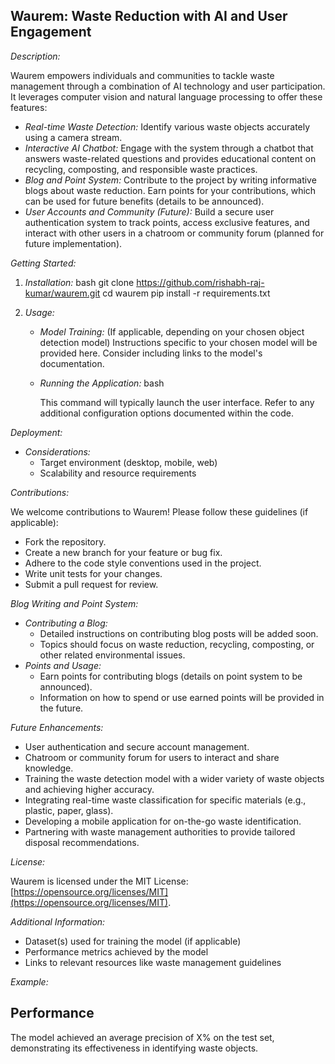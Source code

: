 ## Waurem: Waste Reduction with AI and User Engagement

*Description:*

Waurem empowers individuals and communities to tackle waste management through a combination of AI technology and user participation. It leverages computer vision and natural language processing to offer these features:

- *Real-time Waste Detection:* Identify various waste objects accurately using a camera stream.
- *Interactive AI Chatbot:* Engage with the system through a chatbot that answers waste-related questions and provides educational content on recycling, composting, and responsible waste practices.
- *Blog and Point System:* Contribute to the project by writing informative blogs about waste reduction. Earn points for your contributions, which can be used for future benefits (details to be announced).
- *User Accounts and Community (Future):* Build a secure user authentication system to track points, access exclusive features, and interact with other users in a chatroom or community forum (planned for future implementation).

*Getting Started:*
1. *Installation:*
    bash
    git clone https://github.com/rishabh-raj-kumar/waurem.git
    cd waurem
    pip install -r requirements.txt
    
2. *Usage:*
    - *Model Training:* (If applicable, depending on your chosen object detection model)
        Instructions specific to your chosen model will be provided here. Consider including links to the model's documentation.
    - *Running the Application:*
        bash
        
        This command will typically launch the user interface. Refer to any additional configuration options documented within the code.

*Deployment:*

- *Considerations:*
    - Target environment (desktop, mobile, web)
    - Scalability and resource requirements

*Contributions:*

We welcome contributions to Waurem! Please follow these guidelines (if applicable):
- Fork the repository.
- Create a new branch for your feature or bug fix.
- Adhere to the code style conventions used in the project.
- Write unit tests for your changes.
- Submit a pull request for review.

*Blog Writing and Point System:*

- *Contributing a Blog:*
    - Detailed instructions on contributing blog posts will be added soon.
    - Topics should focus on waste reduction, recycling, composting, or other related environmental issues.
- *Points and Usage:*
    - Earn points for contributing blogs (details on point system to be announced).
    - Information on how to spend or use earned points will be provided in the future.

*Future Enhancements:*

- User authentication and secure account management.
- Chatroom or community forum for users to interact and share knowledge.
- Training the waste detection model with a wider variety of waste objects and achieving higher accuracy.
- Integrating real-time waste classification for specific materials (e.g., plastic, paper, glass).
- Developing a mobile application for on-the-go waste identification.
- Partnering with waste management authorities to provide tailored disposal recommendations.


*License:*

Waurem is licensed under the MIT License: [https://opensource.org/licenses/MIT](https://opensource.org/licenses/MIT).

*Additional Information:*

- Dataset(s) used for training the model (if applicable)
- Performance metrics achieved by the model
- Links to relevant resources like waste management guidelines

*Example:*



## Performance

The model achieved an average precision of X% on the test set, demonstrating its effectiveness in identifying waste objects.
